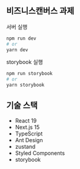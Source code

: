 ## 비즈니스캔버스 과제

서버 실행
```bash
npm run dev
# or
yarn dev
```

storybook 실행
```bash
npm run storybook
# or
yarn storybook
```

## 기술 스택
- React 19
- Next.js 15
- TypeScript
- Ant Design
- zustand
- Styled Components
- storybook
